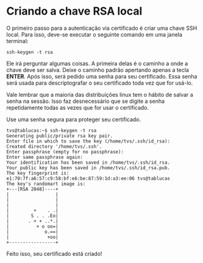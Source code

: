 # Criando a chave RSA local

O primeiro passo para a autenticação via certificado é criar uma chave SSH local. Para isso, deve-se executar o seguinte comando em uma janela terminal:

    ssh-keygen -t rsa
    

Ele irá perguntar algumas coisas. A primeira delas é o caminho a onde a chave deve ser salva. Deixe o caminho padrão apertando apenas a tecla **ENTER**. Após isso, será pedido uma senha para seu certificado. Essa senha será usada para descriptografar o seu certificado toda vez que for usá-lo. 

Vale lembrar que a maioria das distribuições linux tem o hábito de salvar a senha na sessão. Isso faz desnecessário que se digite a senha repetidamente todas as vezes que for usar o certificado.

Use uma senha segura para proteger seu certificado.

```
tvs@tablucas:~$ ssh-keygen -t rsa
Generating public/private rsa key pair.
Enter file in which to save the key (/home/tvs/.ssh/id_rsa): 
Created directory '/home/tvs/.ssh'.
Enter passphrase (empty for no passphrase): 
Enter same passphrase again: 
Your identification has been saved in /home/tvs/.ssh/id_rsa.
Your public key has been saved in /home/tvs/.ssh/id_rsa.pub.
The key fingerprint is:
e1:70:7f:a6:57:c9:58:bf:e6:be:87:59:1d:a3:ee:06 tvs@tablucas
The key's randomart image is:
+---[RSA 2048]----+
|                 |
|                 |
|                 |
|         +    . .|
|        S . . .Eo|
|       . + + ..*.|
|          + o oo=|
|             o.==|
|              +oo|
+-----------------+

```

Feito isso, seu certificado está criado!